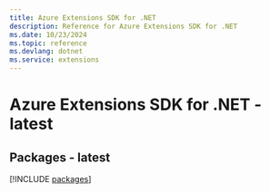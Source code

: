 ```yaml
---
title: Azure Extensions SDK for .NET
description: Reference for Azure Extensions SDK for .NET
ms.date: 10/23/2024
ms.topic: reference
ms.devlang: dotnet
ms.service: extensions
---
```

# Azure Extensions SDK for .NET - latest
## Packages - latest
[!INCLUDE [packages](extensions-index.md)]